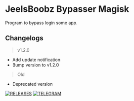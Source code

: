 # **JeelsBoobz Bypasser Magisk**
Program to bypass login some app.


## Changelogs
> v1.2.0
- Add update notification
- Bump version to v1.2.0
> Old
- Deprecated version


[![RELEASES](https://img.shields.io/github/downloads/JeelsBoobz/JeelsBypasser/total.svg)](https://github.com/JeelsBoobz/JeelsBypasser/releases)
[![TELEGRAM](https://img.shields.io/badge/Telegram%20-Join%20Channel%20-blue)](https://t.me/JeelsBoobz)